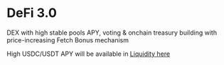 # DeFi 3.0

DEX with high stable pools APY, voting & onchain treasury building with price-increasing Fetch Bonus mechanism

High USDC/USDT APY will be available in [Liquidity here](https://defi.mintydao.io/liquidity/)
